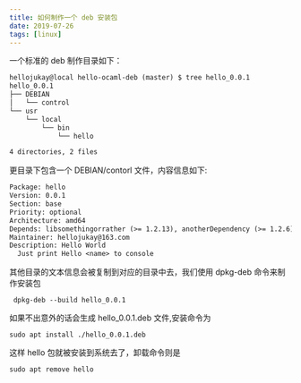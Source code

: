 ```yaml
---
title: 如何制作一个 deb 安装包
date: 2019-07-26
tags: [linux]
---
```

一个标准的 deb 制作目录如下：
```txt
hellojukay@local hello-ocaml-deb (master) $ tree hello_0.0.1
hello_0.0.1
├── DEBIAN
│   └── control
└── usr
    └── local
        └── bin
            └── hello

4 directories, 2 files
```
更目录下包含一个 DEBIAN/contorl 文件，内容信息如下:
```txt
Package: hello
Version: 0.0.1
Section: base
Priority: optional
Architecture: amd64
Depends: libsomethingorrather (>= 1.2.13), anotherDependency (>= 1.2.6)
Maintainer: hellojukay@163.com
Description: Hello World
  Just print Hello <name> to console
```
其他目录的文本信息会被复制到对应的目录中去，我们使用  dpkg-deb 命令来制作安装包
```shell
 dpkg-deb --build hello_0.0.1
 ```
 如果不出意外的话会生成 hello_0.0.1.deb 文件,安装命令为 
 ```shell
 sudo apt install ./hello_0.0.1.deb 
 ```
这样 hello 包就被安装到系统去了，卸载命令则是
```shell
sudo apt remove hello
```